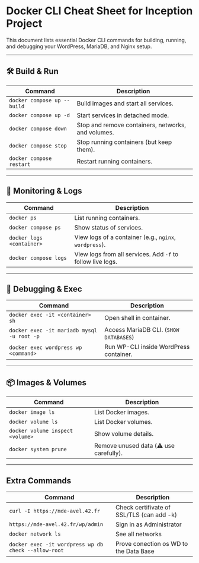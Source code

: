 # Docker CLI Cheat Sheet for Inception Project

This document lists essential Docker CLI commands for building, running, and debugging your WordPress, MariaDB, and Nginx setup.

---

## 🛠 Build & Run

| Command | Description |
|---------|-------------|
| `docker compose up --build` | Build images and start all services. |
| `docker compose up -d` | Start services in detached mode. |
| `docker compose down` | Stop and remove containers, networks, and volumes. |
| `docker compose stop` | Stop running containers (but keep them). |
| `docker compose restart` | Restart running containers. |

---

## 🧾 Monitoring & Logs

| Command | Description |
|---------|-------------|
| `docker ps` | List running containers. |
| `docker compose ps` | Show status of services. |
| `docker logs <container>` | View logs of a container (e.g., `nginx`, `wordpress`). |
| `docker compose logs` | View logs from all services. Add `-f` to follow live logs. |

---

## 🧠 Debugging & Exec

| Command | Description |
|---------|-------------|
| `docker exec -it <container> sh` | Open shell in container. |
| `docker exec -it mariadb mysql -u root -p` | Access MariaDB CLI. (`SHOW DATABASES`) |
| `docker exec wordpress wp <command>` | Run WP-CLI inside WordPress container. |

---

## 📦 Images & Volumes

| Command | Description |
|---------|-------------|
| `docker image ls` | List Docker images. |
| `docker volume ls` | List Docker volumes. |
| `docker volume inspect <volume>` | Show volume details. |
| `docker system prune` | Remove unused data (⚠️ use carefully). |

---

## Extra Commands

| Command | Description |
|---------|-------------|
| `curl -I https://mde-avel.42.fr` | Check certifivate of SSL/TLS (can add -k)|
| `https://mde-avel.42.fr/wp/admin` | Sign in as Administrator |
| `docker network ls` | See all networks |
| `docker exec -it wordpress wp db check --allow-root` | Prove conection os WD to the Data Base |
